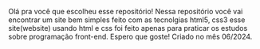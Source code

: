 Olá pra você que escolheu esse repositório! Nessa repositório você vai encontrar um site bem simples feito com as tecnolgias html5, css3 esse site(website) usando html e css foi feito apenas para praticar os estudos sobre programação front-end. Espero que goste! Criado no mês 06/2024.
